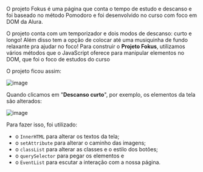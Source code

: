 O projeto Fokus é uma página que conta o tempo de estudo e descanso e foi baseado no método Pomodoro e foi desenvolvido no curso com foco em DOM da Alura.

O projeto conta com um temporizador e dois modos de descanso: curto e longo! Além disso tem a opção de colocar até uma musiquinha de fundo relaxante pra ajudar no foco!
Para construir o **Projeto Fokus**, utilizamos vários métodos que o JavaScript oferece para manipular elementos no DOM, que foi o foco de estudos do curso

O projeto ficou assim:

![image](https://github.com/fernanda-avila/Fokus/assets/153337144/9e1ebe90-617d-4e11-87c0-869ed46abce0)


Quando clicamos em "**Descanso curto**", por exemplo, os elementos da tela são alterados:

![image](https://github.com/fernanda-avila/Fokus/assets/153337144/dbf69359-9798-44e0-824b-5bdef6ae5a50)


Para fazer isso, foi utilizado:

- o `InnerHTML` para alterar os textos da tela;
- o `setAttribute` para alterar o caminho das imagens;
- o `classList` para alterar as classes e o estilo dos botões;
- o `querySelector` para pegar os elementos e
- o `EventList` para escutar a interação com a nossa página.
